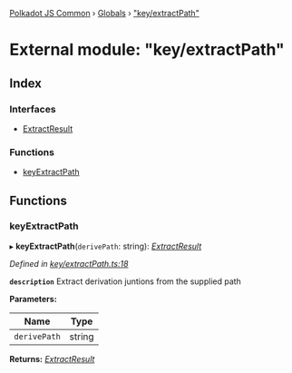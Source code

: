 [Polkadot JS Common](../README.md) › [Globals](../globals.md) › ["key/extractPath"](_key_extractpath_.md)

# External module: "key/extractPath"

## Index

### Interfaces

* [ExtractResult](../interfaces/_key_extractpath_.extractresult.md)

### Functions

* [keyExtractPath](_key_extractpath_.md#keyextractpath)

## Functions

###  keyExtractPath

▸ **keyExtractPath**(`derivePath`: string): *[ExtractResult](../interfaces/_key_extractpath_.extractresult.md)*

*Defined in [key/extractPath.ts:18](https://github.com/polkadot-js/common/blob/b0ee79f90/packages/util-crypto/src/key/extractPath.ts#L18)*

**`description`** Extract derivation juntions from the supplied path

**Parameters:**

Name | Type |
------ | ------ |
`derivePath` | string |

**Returns:** *[ExtractResult](../interfaces/_key_extractpath_.extractresult.md)*
